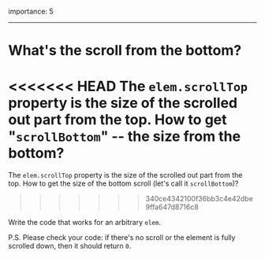 importance: 5

---

# What's the scroll from the bottom?

<<<<<<< HEAD
The `elem.scrollTop` property is the size of the scrolled out part from the top. How to get "`scrollBottom`" -- the size from the bottom?
=======
The `elem.scrollTop` property is the size of the scrolled out part from the top. How to get the size of the bottom scroll (let's call it `scrollBottom`)?
>>>>>>> 340ce4342100f36bb3c4e42dbe9ffa647d8716c8

Write the code that works for an arbitrary `elem`.

P.S. Please check your code: if there's no scroll or the element is fully scrolled down, then it should return `0`.

